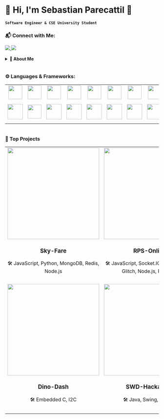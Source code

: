 # 🚀 Hi, I'm Sebastian Parecattil 👋

**`Software Engineer & CSE University Student`**

### 📬 Connect with Me:
<div align="left">
  <a href="mailto:sdparecattil@gmail.com">
    <img src="https://img.shields.io/badge/Email-D14836?style=for-the-badge&logo=gmail&logoColor=white" />
  </a>
  <a href="https://linkedin.com/in/sparecattil">
    <img src="https://img.shields.io/badge/LinkedIn-0077B5?style=for-the-badge&logo=linkedin&logoColor=white" />
  </a>
</div>

<br>

<details>
  <summary><strong>📖 About Me</strong></summary>
  <p>
    I am a 4th year student at the University of Iowa majoring in Computer Science and Engineering with a focus on Machine Learning. Through my undergraduate coursework and professional experiences, I have developed strong technical skills in software engineering and        machine learning, complemented by effective communication and interpersonal abilities. I am passionate about continuous learning and eager to contribute to innovative solutions while growing as a professional.
  </p>
</details>

#

### ⚙️ Languages & Frameworks:
<table>
  <tr>
    <td align="center" width="80px"><img width="45px" src="https://cdn.jsdelivr.net/gh/devicons/devicon@latest/icons/java/java-original.svg" /><br></td>
    <td align="center" width="80px"><img width="45px" src="https://cdn.jsdelivr.net/gh/devicons/devicon@latest/icons/python/python-original.svg" /><br></td>
    <td align="center" width="80px"><img width="45px" src="https://cdn.jsdelivr.net/gh/devicons/devicon@latest/icons/cplusplus/cplusplus-original.svg" /><br></td>
    <td align="center" width="80px"><img width="45px" src="https://cdn.jsdelivr.net/gh/devicons/devicon@latest/icons/javascript/javascript-original.svg" /><br></td>
    <td align="center" width="80px"><img width="45px" src="https://cdn.jsdelivr.net/gh/devicons/devicon@latest/icons/matlab/matlab-original.svg" /><br></td>
    <td align="center" width="80px"><img width="45px" src="https://cdn.jsdelivr.net/gh/devicons/devicon@latest/icons/c/c-original.svg" /><br></td>
    <td align="center" width="80px"><img width="45px" src="https://cdn.jsdelivr.net/gh/devicons/devicon@latest/icons/html5/html5-plain-wordmark.svg" /><br></td>
    <td align="center" width="80px"><img width="45px" src="https://cdn.jsdelivr.net/gh/devicons/devicon@latest/icons/css3/css3-plain-wordmark.svg" /><br></td>
    <td align="center" width="80px"><img width="45px" src="https://cdn.jsdelivr.net/gh/devicons/devicon@latest/icons/csharp/csharp-original.svg" /><br></td>
    <td align="center" width="80px"><img width="45px" src="https://cdn.jsdelivr.net/gh/devicons/devicon@latest/icons/subversion/subversion-original.svg" /><br></td>
    <td align="center" width="80px"><img width="45px" src="https://cdn.jsdelivr.net/gh/devicons/devicon@latest/icons/gitlab/gitlab-original.svg" /><br></td>
  </tr>
  <tr>
    <td align="center" width="80px"><img width="50px" src="https://cdn.jsdelivr.net/gh/devicons/devicon@latest/icons/mongodb/mongodb-plain-wordmark.svg" /><br></td>
    <td align="center" width="80px"><img width="45px" src="https://cdn.jsdelivr.net/gh/devicons/devicon@latest/icons/redis/redis-plain-wordmark.svg" /><br></td>
    <td align="center" width="80px"><img width="50px" src="https://cdn.jsdelivr.net/gh/devicons/devicon@latest/icons/postgresql/postgresql-plain-wordmark.svg" /><br></td>
    <td align="center" width="80px"><img width="50px" src="https://cdn.jsdelivr.net/gh/devicons/devicon@latest/icons/firebase/firebase-plain-wordmark.svg" /><br></td>
    <td align="center" width="80px"><img width="50px" src="https://cdn.jsdelivr.net/gh/devicons/devicon@latest/icons/nodejs/nodejs-plain-wordmark.svg" /><br></td>
    <td align="center" width="80px"><img width="50px" src="https://cdn.jsdelivr.net/gh/devicons/devicon@latest/icons/numpy/numpy-plain-wordmark.svg" /><br></td>
    <td align="center" width="80px"><img width="50px" src="https://cdn.jsdelivr.net/gh/devicons/devicon@latest/icons/pandas/pandas-original-wordmark.svg" /><br></td>
    <td align="center" width="80px"><img width="50px" src="https://cdn.jsdelivr.net/gh/devicons/devicon@latest/icons/docker/docker-plain-wordmark.svg" /><br></td>
    <td align="center" width="80px"><img width="70px" src="https://cdn.jsdelivr.net/gh/devicons/devicon@latest/icons/unity/unity-original-wordmark.svg" /><br></td>
    <td align="center" width="80px"><img width="50px" src="https://cdn.jsdelivr.net/gh/devicons/devicon@latest/icons/socketio/socketio-original.svg" /><br></td>
    <td align="center" width="80px"><img width="50px" src="https://cdn.jsdelivr.net/gh/devicons/devicon@latest/icons/jira/jira-original-wordmark.svg" /><br></td>
  </tr>
</table>

#

### 🌟 Top Projects
<table>
  <tr>
    <td align="center">
      <a href="https://github.com/sparecattil/SkyFare">
        <img src="https://github.com/user-attachments/assets/35d684c3-3218-461e-99a6-098e14ba36f4" width="300" />
      </a>
      <h3>Sky-Fare</h3>
      <p>🛠️ JavaScript, Python, MongoDB, Redis, Node.js</p>
    </td>
    <td align="center">
      <a href="https://github.com/sparecattil/RPS-Online">
        <img src="https://github.com/user-attachments/assets/87b11fa5-0a03-4436-b5ec-71549bb63293" width="300" />
      </a>
      <h3>RPS-Online</h3>
      <p>🛠️ JavaScript, Socket.IO, Raspberry Pi, Glitch, Node.js, Firebase</p>
    </td>
    <td align="center">
      <a href="https://github.com/sparecattil/Thermo-Sense">
        <img src="https://github.com/user-attachments/assets/6403fef4-9db7-42f4-915d-05ddaa8a624f" width="300" />
      </a>
      <h3>Thermo-Sense</h3>
      <p>🛠️ C++, JavaScript, ESP32, Glitch, Firebase</p>
    </td>
  </tr>
  <tr>
    <td align="center">
      <a href="https://github.com/sparecattil/Dino-Dash">
        <img src="https://github.com/user-attachments/assets/eeff3720-5271-42d8-8b99-a201f667553c" width="300" />
      </a>
      <h3>Dino-Dash</h3>
      <p>🛠️ Embedded C, I2C</p>
    </td>
    <td align="center">
      <a href="https://github.com/sparecattil/SWD-Hackathon-2023">
        <img src="https://github.com/user-attachments/assets/f59cb17b-5c33-4318-9eb3-b9b3e26f55d5" width="300" />
      </a>
      <h3>SWD-Hackathon</h3>
      <p>🛠️ Java, Swing, MySQL</p>
    </td>
    <td align="center">
      <a href="https://github.com/sparecattil/Garage-Door-Sensor">
        <img src="https://github.com/user-attachments/assets/681e9fe8-a088-4dd2-ad54-92902608ae01" width="300" />
      </a>
      <h3>Garage-Door-Sensor</h3>
      <p>🛠️ Arduino, MATLAB, C++, JavaScript, Node.js, Firebase</p>
    </td>
  </tr>
</table>




